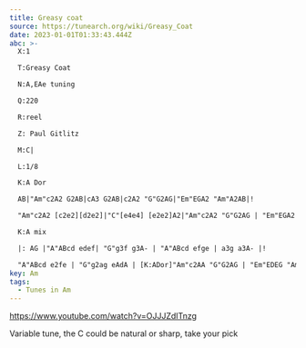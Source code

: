 ```yaml
---
title: Greasy coat
source: https://tunearch.org/wiki/Greasy_Coat
date: 2023-01-01T01:33:43.444Z
abc: >-
  X:1

  T:Greasy Coat

  N:A,EAe tuning

  Q:220

  R:reel

  Z: Paul Gitlitz

  M:C|

  L:1/8

  K:A Dor

  AB|"Am"c2A2 G2AB|cA3 G2AB|c2A2 "G"G2AG|"Em"EGA2 "Am"A2AB|!

  "Am"c2A2 [c2e2][d2e2]|"C"[e4e4] [e2e2]A2|"Am"c2A2 "G"G2AG | "Em"EGA2 "Am"A2 :|!

  K:A mix

  |: AG |"A"ABcd edef| "G"g3f g3A- | "A"ABcd efge | a3g a3A- |!

  "A"ABcd e2fe | "G"g2ag eAdA | [K:ADor]"Am"c2AA "G"G2AG | "Em"EDEG "Am"A2 :|]
key: Am
tags:
  - Tunes in Am
---
```

https://www.youtube.com/watch?v=OJJJZdITnzg



Variable tune,  the C could be natural or sharp, take your pick
